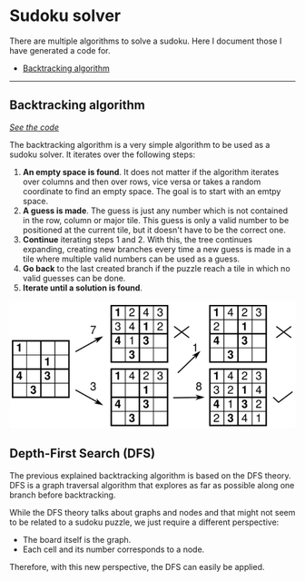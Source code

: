 # Sudoku solver

There are multiple algorithms to solve a sudoku. 
Here I document those I have generated a code for.

- [Backtracking algorithm](#backtracking-algorithm)

----

## Backtracking algorithm

[_See the code_](backtracking_solver.py)

The backtracking algorithm is a very simple algorithm to be used as a sudoku solver.
It iterates over the following steps:

1. **An empty space is found**. It does not matter if the algorithm iterates over columns and then over rows, vice versa or takes a random coordinate to find an empty space. The goal is to start with an emtpy space.
2. **A guess is made**. The guess is just any number which is not contained in the row, column or major tile. This guess is only a valid number to be positioned at the current tile, but it doesn't have to be the correct one.
3. **Continue** iterating steps 1 and 2. With this, the tree continues expanding, creating new branches every time a new guess is made in a tile where multiple valid numbers can be used as a guess.
4. **Go back** to the last created branch if the puzzle reach a tile in which no valid guesses can be done.
5. **Iterate until a solution is found**.

![backtrk_tree](imgs/backtracking_decision_tree.png)

## Depth-First Search (DFS)

The previous explained backtracking algorithm is based on the DFS theory.
DFS is a graph traversal algorithm that explores as far as possible along one branch before backtracking.

While the DFS theory talks about graphs and nodes and that might not seem to be related to a sudoku puzzle, we just require a different perspective:
 
- The board itself is the graph.
- Each cell and its number corresponds to a node.

Therefore, with this new perspective, the DFS can easily be applied.
